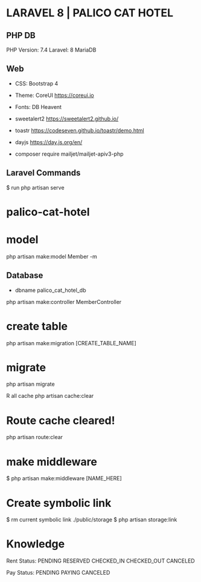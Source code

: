 # LARAVEL 8 | PALICO CAT HOTEL

## PHP DB

PHP Version: 7.4
Laravel: 8
MariaDB

## Web

-   CSS: Bootstrap 4
-   Theme: CoreUI https://coreui.io
-   Fonts: DB Heavent
-   sweetalert2 https://sweetalert2.github.io/
-   toastr https://codeseven.github.io/toastr/demo.html
-   dayjs https://day.js.org/en/

-   composer require mailjet/mailjet-apiv3-php

## Laravel Commands
$ run
php artisan serve

# palico-cat-hotel

# model

php artisan make:model Member -m

## Database

-   dbname palico_cat_hotel_db

php artisan make:controller MemberController

# create table
php artisan make:migration [CREATE_TABLE_NAME]

# migrate
php artisan migrate

R all cache
php artisan cache:clear

# Route cache cleared!

php artisan route:clear

# make middleware
$ php artisan make:middleware [NAME_HERE]

# Create symbolic link
$ rm current symbolic link ./public/storage
$ php artisan storage:link


# Knowledge
Rent Status:
PENDING
RESERVED
CHECKED_IN
CHECKED_OUT
CANCELED

Pay Status:
PENDING
PAYING
CANCELED


